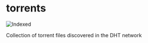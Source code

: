 torrents 
========
![Indexed](https://img.shields.io/badge/indexed-241107-blue)

Collection of torrent files discovered in the DHT network
